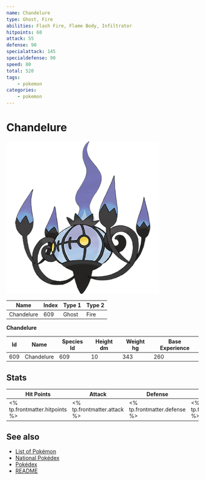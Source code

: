 ```yaml
---
name: Chandelure
type: Ghost, Fire
abilities: Flash Fire, Flame Body, Infiltrator
hitpoints: 60
attack: 55
defense: 90
specialattack: 145
specialdefense: 90
speed: 80
total: 520
tags:
    - pokemon
categories:
    - pokemon
---
```


# Chandelure


![Chandelure](images/609.png)

| **Name** | **Index** | **Type 1** | **Type 2** |
|----|----|----|----|
| Chandelure | 609 | Ghost | Fire  |

**Chandelure** 




| **Id** | **Name** | **Species Id** | **Height dm** | **Weight hg** | **Base Experience** |
|--------|----------|----------------|------------|------------|---------------------|
| 609 | Chandelure | 609 | 10 | 343 | 260 |



## Stats

| **Hit Points** | **Attack** | **Defense** | **Special Attack** | **Special Defense** | **Speed** | **Total** |
|----------------|------------|-------------|--------------------|---------------------|-----------|-----------|
| <% tp.frontmatter.hitpoints %> | <% tp.frontmatter.attack %> | <% tp.frontmatter.defense %> | <% tp.frontmatter.specialattack %> | <% tp.frontmatter.specialdefense %> | <% tp.frontmatter.speed %> | <% tp.frontmatter.total %> |

## See also

- [List of Pokémon](../pokemon.md)
- [National Pokédex](../national_pokedex.md)
- [Pokédex](../pokedex.md)
- [README](../README.md)
